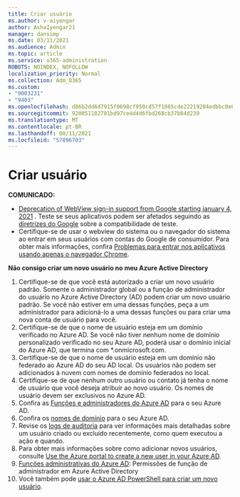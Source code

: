 ```yaml
---
title: Criar usuário
ms.author: v-aiyengar
author: AshaIyengar21
manager: dansimp
ms.date: 03/11/2021
ms.audience: Admin
ms.topic: article
ms.service: o365-administration
ROBOTS: NOINDEX, NOFOLLOW
localization_priority: Normal
ms.collection: Adm_O365
ms.custom:
- "9003231"
- "9403"
ms.openlocfilehash: d86b2dd6d7915f0698cf950cd57f1065cde22219284edbbc0e64f3a5e69ff252
ms.sourcegitcommit: 920051182781bd97ce4d4d6fbd268cb37b84d239
ms.translationtype: MT
ms.contentlocale: pt-BR
ms.lasthandoff: 08/11/2021
ms.locfileid: "57896703"
---
```

# <a name="create-user"></a>Criar usuário

**COMUNICADO:**

- [Deprecation of WebView sign-in support from Google starting january 4, 2021](https://docs.microsoft.com/azure/active-directory/external-identities/google-federation#deprecation-of-webview-sign-in-support) . Teste se seus aplicativos podem ser afetados seguindo as [diretrizes do Google](https://go.microsoft.com/fwlink/?linkid=2157323) sobre a compatibilidade de teste.
- Certifique-se de usar o webview do sistema ou o navegador do sistema ao entrar em seus usuários com contas do Google de consumidor. Para obter mais informações, confira [Problemas para entrar nos aplicativos usando apenas o navegador Chrome](https://docs.microsoft.com/office365/troubleshoot/miscellaneous/chrome-behavior-affects-applications).

**Não consigo criar um novo usuário no meu Azure Active Directory**

1. Certifique-se de que você está autorizado a criar um novo usuário padrão. Somente o administrador global ou a função de administrador do usuário no Azure Active Directory (AD) podem criar um novo usuário padrão. Se você não estiver em uma dessas funções, peça a um administrador para adicioná-lo a uma dessas funções ou para criar uma nova conta de usuário para você.
1. Certifique-se de que o nome de usuário esteja em um domínio verificado no Azure AD. Se você não tiver nenhum nome de domínio personalizado verificado no seu Azure AD, poderá usar o domínio inicial do Azure AD, que termina com *.onmicrosoft.com.
1. Certifique-se de que o nome de usuário esteja em um domínio não federado ao Azure AD do seu AD local. Os usuários não podem ser adicionados à nuvem com nomes de domínio federados no local.
1. Certifique-se de que nenhum outro usuário ou contato já tenha o nome de usuário que você deseja atribuir ao novo usuário. Os nomes de usuário devem ser exclusivos no Azure AD.
1. Confira as [Funções e administradores do Azure AD](https://portal.azure.com/#blade/Microsoft_AAD_IAM/ActiveDirectoryMenuBlade/RolesAndAdministrators) para o seu Azure AD.
1. Confira os [nomes de domínio](https://portal.azure.com/#blade/Microsoft_AAD_IAM/ActiveDirectoryMenuBlade/RolesAndAdministrators) para o seu Azure AD.
1. Revise os [logs de auditoria](https://portal.azure.com/#blade/Microsoft_AAD_IAM/ActiveDirectoryMenuBlade/RolesAndAdministrators) para ver informações mais detalhadas sobre um usuário criado ou excluído recentemente, como quem executou a ação e quando.
1. Para obter mais informações sobre como adicionar novos usuários, consulte [Use the Azure portal to create a new user in your Azure AD](https://docs.microsoft.com/azure/active-directory/active-directory-users-create-azure-portal).
1. [Funções administrativas do Azure AD](https://docs.microsoft.com/azure/active-directory/active-directory-assign-admin-roles): Permissões de função de administrador em Azure Active Directory
1. Você também pode [usar o Azure AD PowerShell para criar um novo usuário](https://docs.microsoft.com/powershell/module/azuread/new-azureaduser?view=azureadps-2.0).
